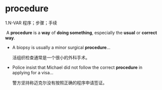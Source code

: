 # procedure

1.N-VAR 程序；步骤；手续

​	A **procedure** is a **way** of **doing something**, especially the **usual** or **correct** **way**.

- A biopsy is usually a minor surgical **procedure**...

  活组织检查通常是一个很小的外科手术。

- Police insist that Michael did not follow the correct **procedure** in applying for a visa...

  警方坚持称迈克尔没有按照正确的程序申请签证。